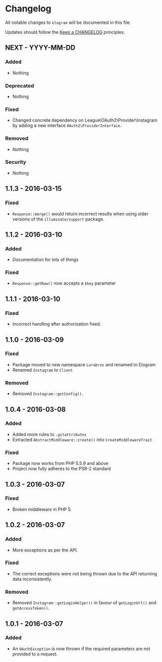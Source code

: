 # Changelog

All notable changes to `elogram` will be documented in this file.

Updates should follow the [Keep a CHANGELOG](http://keepachangelog.com/) principles.

## NEXT - YYYY-MM-DD

### Added
- Nothing

### Deprecated
- Nothing

### Fixed
- Changed concrete dependency on League\OAuth2\Provider\Instagram by adding a new interface `OAuth2\ProviderInterface`.

### Removed
- Nothing

### Security
- Nothing

## 1.1.3 - 2016-03-15

### Fixed
- `Response::merge()` would return incorrect results when using older versions of the `illuminate/support` package.

## 1.1.2 - 2016-03-10

### Added
- Documentation for lots of things

### Fixed
- `Response::getRaw()` now accepts a `$key` parameter

## 1.1.1 - 2016-03-10

### Fixed
- Incorrect handling after authorization fixed.

## 1.1.0 - 2016-03-09

### Fixed
- Package moved to new namespace `Larabros` and renamed to Elogram
- Renamed `Instagram` to `Client`

### Removed
- Removed `Instagram::getConfig()`.

## 1.0.4 - 2016-03-08

### Added
- Added more rules to `.gitattributes`
- Extracted `AbstractMiddleware::create()` into `CreateMiddlewareTrait`

### Fixed
- Package now works from PHP 5.5.9 and above
- Project now fully adheres to the PSR-2 standard

## 1.0.3 - 2016-03-07

### Fixed
- Broken middleware in PHP 5.

## 1.0.2 - 2016-03-07

### Added
- More exceptions as per the API.

### Fixed
- The correct exceptions were not being thrown due to the API returning data inconsistently.

### Removed
- Removed `Instagram::getLoginHelper()` in favour of `getLoginUrl()` and `getAccessToken()`.

## 1.0.1 - 2016-03-07

### Added
- An `OAuthException` is now thrown if the required parameters are not provided to a request.
